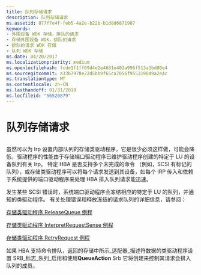 ```yaml
---
title: 队列存储请求
description: 队列存储请求
ms.assetid: 077f7e4f-feb5-4a2e-b22b-b1d8d6871987
keywords:
- 外围设备 WDK 存储，排队的请求
- 存储外围设备 WDK，排队的请求
- 排队的请求 WDK 存储
- 队列 WDK 存储
ms.date: 04/20/2017
ms.localizationpriority: medium
ms.openlocfilehash: fcde1f1ff09d4e2e4681e402a996f513a3bd00e4
ms.sourcegitcommit: a33b7978e22d5bb9f65ca7056f955319049a2e4c
ms.translationtype: MT
ms.contentlocale: zh-CN
ms.lasthandoff: 01/31/2019
ms.locfileid: "56520879"
---
```

# <a name="queuing-storage-requests"></a>队列存储请求


## <span id="ddk_queueing_storage_requests_kg"></span><span id="DDK_QUEUEING_STORAGE_REQUESTS_KG"></span>


虽然可以为 Irp 设置内部队列的存储类驱动程序，它是很少必须这样做，可能会降低，驱动程序的性能由于存储端口驱动程序已维护驱动程序创建的特定于 LU 的设备队列有关 Irp。 特定 HBA 是否支持多个未完成的命令 （例如，SCSI 有标记的队列），或存储类驱动程序可以将每个请求发送到其设备，如每个 IRP 传入和依赖于系统提供的端口驱动程序来处理 HBA 排入队列请求能迅速。

发生某些 SCSI 错误时，系统端口驱动程序会冻结相应的特定于 LU 的队列，并通知的类驱动程序。 有关处理错误和释放冻结的请求队列的详细信息，请参阅：

[存储类驱动程序 ReleaseQueue 例程](storage-class-driver-s-releasequeue-routine.md)

[存储类驱动程序 InterpretRequestSense 例程](storage-class-driver-s-interpretrequestsense-routine.md)

[存储类驱动程序 RetryRequest 例程](storage-class-driver-s-retryrequest-routine.md)

如果 HBA 支持命令排队，返回的存储中所示\_适配器\_描述符数据的类驱动程序设置 SRB\_标志\_队列\_启用和使用**QueueAction** Srb 它将创建来控制其请求会排入队列的成员。

 

 




